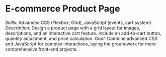 # E-commerce Product Page
_Skills:_ Advanced CSS (Flexbox, Grid), JavaScript (events, cart system)
_Description:_ Design a product page with a grid layout for images, descriptions, and an interactive cart feature. Include an add-to-cart button, quantity adjustment, and price calculation.
_Goal:_ Combine advanced CSS and JavaScript for complex interactions, laying the groundwork for more comprehensive front-end projects.